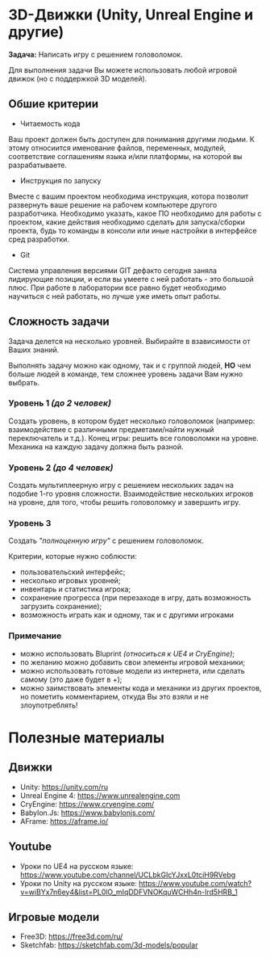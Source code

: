 # 3D-Движки (Unity, Unreal Engine и другие)

**Задача:** Написать игру с решением головоломок.

Для выполнения задачи Вы можете использовать любой игровой движок (но с поддержкой 3D моделей).

## **Обшие критерии**

* Читаемость кода

Ваш проект должен быть доступен для понимания другими людьми. К этому относиится именование файлов, переменных, модулей, соответствие соглашениям языка и/или платформы, на которой вы разрабатываете.

* Инструкция по запуску

Вместе с вашим проектом необходима инструкция, котора позволит развернуть ваше решение на рабочем компьютере другого разработчика. Необходимо указать, какое ПО необходимо для работы с проектом, какие действия необходимо сделать для запуска/сборки проекта, будь то команды в консоли или иные настройки в интерфейсе сред разработки.

* Git

Система управления версиями GIT дефакто сегодня заняла лидирующие позиции, и если вы умеете с ней работать - это большой плюс. При работе в лаборатории все равно будет необходимо научиться с ней работать, но лучше уже иметь опыт работы.

## **Сложность задачи**
Задача делется на несколько уровней. Выбирайте в взависимости от Ваших знаний.

Выполнять задачу можно как одному, так и с группой людей, **НО** чем больше людей в команде, тем сложнее уровень задачи Вам нужно выбрать. 

### **Уровень 1** *(до 2 человек)*
Создать уровень, в котором будет несколько головоломок (например: взаимодействие с различными предметами/найти нужный переключатель и т.д.). Конец игры: решить все головоломки на уровне. Механика на каждую задачу должна быть разной.

### **Уровень 2** *(до 4 человек)*
Создать мультиплеерную игру с решением нескольких задач на подобие 1-го уровня сложности. Взаимодействие нескольких игроков на уровне, для того, чтобы решить головоломку и завершить игру.

### **Уровень 3**
Создать *"полноценную игру"* с решением головоломок. 

Критерии, которые нужно соблюсти:

- пользовательский интерфейс;
- несколько игровых уровней;
- инвентарь и статистика игрока;
- cохранение прогресса (при перезаходе в игру, дать возможность загрузить сохранение); 
- возможность играть как и одному, так и с другими игроками

### **Примечание**

- можно использовать Bluprint *(относиться к UE4 и CryEngine)*;
- по желанию можно добавить свои элементы игровой механики;
- можно использовать готовые модели из интернета, или сделать самому (это даже будет в +);
- можно заимствовать элементы кода и механики из других проектов, но пометить комментарием, откуда Вы это взяли и не злоупотреблять!

# Полезные материалы

## Движки
- Unity: https://unity.com/ru
- Unreal Engine 4: https://www.unrealengine.com
- CryEngine: https://www.cryengine.com/
- Babylon.Js: https://www.babylonjs.com/
- AFrame: https://aframe.io/

## Youtube
- Уроки по UE4 на русском языке: https://www.youtube.com/channel/UCLbkGIcYJxxL0tciH9RVebg
- Уроки по Unity на русском языке: https://www.youtube.com/watch?v=wiBYx7n6ey4&list=PL0lO_mIqDDFVNOKquWCHh4n-Ird5HRB_1

## Игровые модели
- Free3D: https://free3d.com/ru/
- Sketchfab: https://sketchfab.com/3d-models/popular

